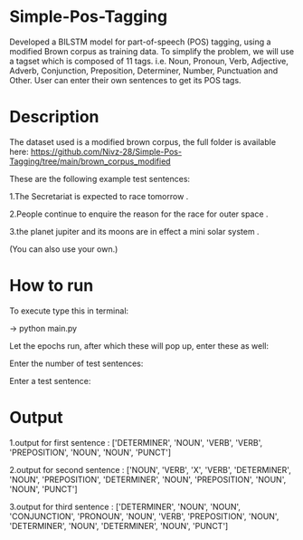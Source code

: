 # Simple-Pos-Tagging

Developed a BILSTM model for part-of-speech (POS) tagging, using a modified Brown corpus as training data. To simplify the problem, we will use a tagset which is composed of 11 tags. i.e. Noun, Pronoun, Verb, Adjective, Adverb, Conjunction, Preposition, Determiner, Number, Punctuation and Other. User can enter their own sentences to get its POS tags.

# Description

The dataset used is a modified brown corpus, the full folder is available here: https://github.com/Nivz-28/Simple-Pos-Tagging/tree/main/brown_corpus_modified

These are the following example test sentences:

1.The Secretariat is expected to race tomorrow .

2.People continue to enquire the reason for the race for outer space .

3.the planet jupiter and its moons are in effect a mini solar system .

(You can also use your own.)

# How to run
To execute type this in terminal:

-> python main.py

Let the epochs run, after which these will pop up, enter these as well:

Enter the number of test sentences:

Enter a test sentence:


# Output
1.output for first sentence : ['DETERMINER', 'NOUN', 'VERB', 'VERB', 'PREPOSITION', 'NOUN', 'NOUN', 'PUNCT']


2.output for second sentence : ['NOUN', 'VERB', 'X', 'VERB', 'DETERMINER', 'NOUN', 'PREPOSITION', 'DETERMINER', 'NOUN', 'PREPOSITION', 'NOUN', 'NOUN', 'PUNCT']

3.output for third sentence : ['DETERMINER', 'NOUN', 'NOUN', 'CONJUNCTION', 'PRONOUN', 'NOUN', 'VERB', 'PREPOSITION', 'NOUN', 'DETERMINER', 'NOUN', 'DETERMINER', 'NOUN', 'PUNCT']
